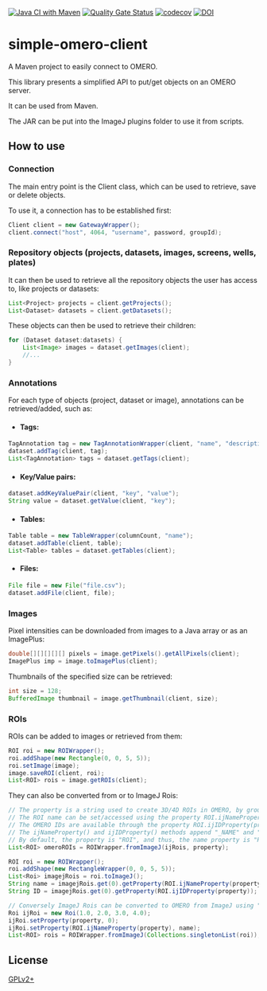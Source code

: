 [![Java CI with Maven](https://github.com/GReD-Clermont/simple-omero-client/actions/workflows/maven.yml/badge.svg)](https://github.com/GReD-Clermont/simple-omero-client/actions/workflows/maven.yml)
[![Quality Gate Status](https://sonarcloud.io/api/project_badges/measure?project=GReD-Clermont_simple-omero-client&metric=alert_status)](https://sonarcloud.io/summary/new_code?id=GReD-Clermont_simple-omero-client)
[![codecov](https://codecov.io/gh/GReD-Clermont/simple-omero-client/branch/main/graph/badge.svg)](https://codecov.io/gh/GReD-Clermont/simple-omero-client)
[![DOI](https://img.shields.io/badge/DOI-10.12688%2Ff1000research.110385.2-GREEN)](https://doi.org/10.12688/f1000research.110385.2)

# simple-omero-client

A Maven project to easily connect to OMERO.

This library presents a simplified API to put/get objects on an OMERO server. 
<p>It can be used from Maven.
<p>The JAR can be put into the ImageJ plugins folder to use it from scripts.


## How to use


### Connection
The main entry point is the Client class, which can be used to retrieve, save or delete objects.

<p>To use it, a connection has to be established first:

```java
Client client = new GatewayWrapper();
client.connect("host", 4064, "username", password, groupId);
```

### Repository objects (projects, datasets, images, screens, wells, plates)

It can then be used to retrieve all the repository objects the user has access to, like projects or datasets:

```java
List<Project> projects = client.getProjects();
List<Dataset> datasets = client.getDatasets();
```

These objects can then be used to retrieve their children:

```java
for (Dataset dataset:datasets) {
    List<Image> images = dataset.getImages(client);
    //...
}
```

### Annotations

For each type of objects (project, dataset or image), annotations can be retrieved/added, such as:

* #### Tags:

```java
TagAnnotation tag = new TagAnnotationWrapper(client, "name", "description");
dataset.addTag(client, tag);
List<TagAnnotation> tags = dataset.getTags(client);
```

* #### Key/Value pairs:

```java
dataset.addKeyValuePair(client, "key", "value");
String value = dataset.getValue(client, "key");
```

* #### Tables:

```java
Table table = new TableWrapper(columnCount, "name");
dataset.addTable(client, table);
List<Table> tables = dataset.getTables(client);
```

* #### Files:

```java
File file = new File("file.csv");
dataset.addFile(client, file);
```

### Images

Pixel intensities can be downloaded from images to a Java array or as an ImagePlus:

```java
double[][][][][] pixels = image.getPixels().getAllPixels(client);
ImagePlus imp = image.toImagePlus(client);
```

Thumbnails of the specified size can be retrieved:

```java
int size = 128;
BufferedImage thumbnail = image.getThumbnail(client, size);
```

### ROIs

ROIs can be added to images or retrieved from them:

```java
ROI roi = new ROIWrapper();
roi.addShape(new Rectangle(0, 0, 5, 5));
roi.setImage(image);
image.saveROI(client, roi);
List<ROI> rois = image.getROIs(client);
```

They can also be converted from or to ImageJ Rois:

```java
// The property is a string used to create 3D/4D ROIs in OMERO, by grouping shapes sharing the same value (e.g. local index).
// The ROI name can be set/accessed using the property ROI.ijNameProperty(property).
// The OMERO IDs are available through the property ROI.ijIDProperty(property).
// The ijNameProperty() and ijIDProperty() methods append "_NAME" and "_ID" to the property (respectively).
// By default, the property is "ROI", and thus, the name property is "ROI_NAME" and the ID property, "ROI_ID".
List<ROI> omeroROIs = ROIWrapper.fromImageJ(ijRois, property);

ROI roi = new ROIWrapper();
roi.addShape(new RectangleWrapper(0, 0, 5, 5));
List<Roi> imagejRois = roi.toImageJ();
String name = imagejRois.get(0).getProperty(ROI.ijNameProperty(property));
String ID = imagejRois.get(0).getProperty(ROI.ijIDProperty(property));

// Conversely ImageJ Rois can be converted to OMERO from ImageJ using "ROIWrapper::fromImageJ"
Roi ijRoi = new Roi(1.0, 2.0, 3.0, 4.0);
ijRoi.setProperty(property, 0);
ijRoi.setProperty(ROI.ijNameProperty(property), name);
List<ROI> rois = ROIWrapper.fromImageJ(Collections.singletonList(roi));

```

## License
[GPLv2+](https://choosealicense.com/licenses/gpl-2.0/)
